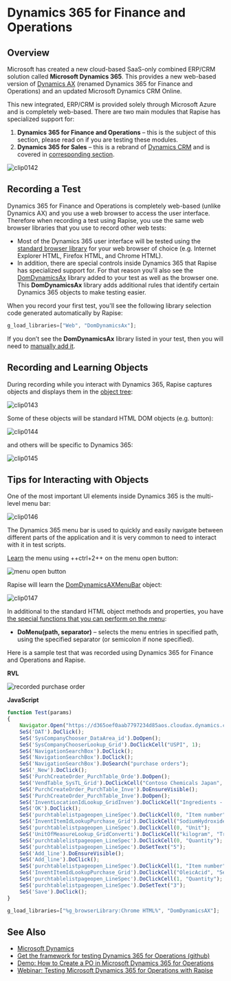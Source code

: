# Dynamics 365 for Finance and Operations

## Overview

Microsoft has created a new cloud-based SaaS-only combined ERP/CRM solution called **Microsoft Dynamics 365**. This provides a new web-based version of [Dynamics AX](dynamics_ax.md) (renamed Dynamics 365 for Finance and Operations) and an updated Microsoft Dynamics CRM Online.

This new integrated, ERP/CRM is provided solely through Microsoft Azure and is completely web-based. There are two main modules that Rapise has specialized support for:

1. **Dynamics 365 for Finance and Operations** – this is the subject of this section, please read on if you are testing these modules.
2. **Dynamics 365 for Sales** – this is a rebrand of [Dynamics CRM](dynamics_crm.md) and is covered in [corresponding section](dynamics_crm.md).

![clip0142](./img/dynamics_3651.png)

## Recording a Test

Dynamics 365 for Finance and Operations is completely web-based (unlike Dynamics AX) and you use a web browser to access the user interface. Therefore when recording a test using Rapise, you use the same web browser libraries that you use to record other web tests:

- Most of the Dynamics 365 user interface will be tested using the [standard browser library](/Libraries/HTMLObject/) for your web browser of choice (e.g.  Internet Explorer HTML, Firefox HTML, and Chrome HTML).
- In addition, there are special controls inside Dynamics 365 that Rapise has specialized support for. For that reason you'll also see the [DomDynamicsAx](/Libraries/ses_lib_dynamics365/) library added to your test as well as the browser one. This **DomDynamicsAx** library adds additional rules that identify certain Dynamics 365 objects to make testing easier.

When you record your first test, you'll see the following library selection code generated automatically by Rapise:

```javascript
g_load_libraries=["Web", "DomDynamicsAx"];
```

If you don’t see the **DomDynamicsAx** library listed in your test, then you will need to [manually add it](change_the_libraries_being_use.md).

## Recording and Learning Objects

During recording while you interact with Dynamics 365, Rapise captures objects and displays them in the [object tree](object_learning.md):

![clip0143](./img/dynamics_3652.png)

Some of these objects will be standard HTML DOM objects (e.g. button):

![clip0144](./img/dynamics_3653.png)

and others will be specific to Dynamics 365:

![clip0145](./img/dynamics_3654.png)

## Tips for Interacting with Objects

One of the most important UI elements inside Dynamics 365 is the multi-level menu bar:

![clip0146](./img/dynamics_3655.png)

The Dynamics 365 menu bar is used to quickly and easily navigate between different parts of the application and it is very common to need to interact with it in test scripts.

[Learn](object_learning.md) the menu using ++ctrl+2++ on the menu open button:

![menu open button](./img/dynamics_3657.png)

Rapise will learn the [DomDynamicsAXMenuBar](/Libraries/DomDynamicsAXMenuBar/) object:

![clip0147](./img/dynamics_3656.png)

In additional to the standard HTML object methods and properties, you have [the special functions that you can perform on the menu](/Libraries/DomDynamicsAXMenuBar/):

- **DoMenu(path, separator)** – selects the menu entries in specified path, using the specified separator (or semicolon if none specified).

Here is a sample test that was recorded using Dynamics 365 for Finance and Operations and Rapise.

**RVL**

![recorded purchase order](./img/dynamics_3658.png)

**JavaScript**

<!-- /* cSpell:disable */ -->
```javascript
function Test(params)
{
    Navigator.Open("https://d365oef0aab7797234d85aos.cloudax.dynamics.com/?cmp=DAT&mi=DefaultDashboard");
    SeS('DAT').DoClick();
    SeS('SysCompanyChooser_DataArea_id').DoOpen();
    SeS('SysCompanyChooserLookup_Grid').DoClickCell("USPI", 1);
    SeS('NavigationSearchBox').DoClick();
    SeS('NavigationSearchBox').DoClick();
    SeS('NavigationSearchBox').DoSearch("purchase orders");
    SeS('_New').DoClick();
    SeS('PurchCreateOrder_PurchTable_Orde').DoOpen();
    SeS('VendTable_SysTL_Grid').DoClickCell("Contoso Chemicals Japan", "Name");
    SeS('PurchCreateOrder_PurchTable_Inve').DoEnsureVisible();
    SeS('PurchCreateOrder_PurchTable_Inve').DoOpen();
    SeS('InventLocationIdLookup_GridInven').DoClickCell("Ingredients - Cleaners", "Name");
    SeS('OK').DoClick();
    SeS('purchtablelistpageopen_LineSpec').DoClickCell(0, "Item number");
    SeS('InventItemIdLookupPurchase_Grid').DoClickCell("SodiumHydroxide", "Search name");
    SeS('purchtablelistpageopen_LineSpec').DoClickCell(0, "Unit");
    SeS('UnitOfMeasureLookup_GridConverti').DoClickCell("kilogram", "Translated description");
    SeS('purchtablelistpageopen_LineSpec').DoClickCell(0, "Quantity");
    SeS('purchtablelistpageopen_LineSpec').DoSetText("5");
    SeS('Add_line').DoEnsureVisible();
    SeS('Add_line').DoClick();
    SeS('purchtablelistpageopen_LineSpec').DoClickCell(1, "Item number");
    SeS('InventItemIdLookupPurchase_Grid').DoClickCell("OleicAcid", "Search name");
    SeS('purchtablelistpageopen_LineSpec').DoClickCell(1, "Quantity");
    SeS('purchtablelistpageopen_LineSpec').DoSetText("3");
    SeS('Save').DoClick();
}

g_load_libraries=["%g_browserLibrary:Chrome HTML%", "DomDynamicsAX"];
```
<!-- /* cSpell:enable */ -->

## See Also

- [Microsoft Dynamics](microsoft_dynamics.md)
- [Get the framework for testing Dynamics 365 for Operations (github)](https://github.com/Inflectra/rapise-dynamics365-fo)
- [Demo: How to Create a PO in Microsoft Dynamics 365 for Operations](https://youtu.be/NKE1Lg5OgoQ)
- [Webinar: Testing Microsoft Dynamics 365 for Operations with Rapise](https://youtu.be/YMhT0GLNwUE)